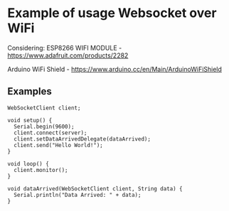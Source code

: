 # Example of usage Websocket over WiFi

Considering:
ESP8266 WIFI MODULE - https://www.adafruit.com/products/2282

Arduino WiFi Shield - https://www.arduino.cc/en/Main/ArduinoWiFiShield

## Examples

```
WebSocketClient client;

void setup() {
  Serial.begin(9600);
  client.connect(server);
  client.setDataArrivedDelegate(dataArrived);
  client.send("Hello World!");
}

void loop() {
  client.monitor();
}

void dataArrived(WebSocketClient client, String data) {
  Serial.println("Data Arrived: " + data);
}
```
